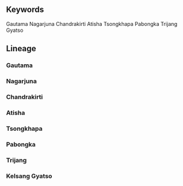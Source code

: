 Keywords
--------
Gautama Nagarjuna Chandrakirti Atisha Tsongkhapa Pabongka Trijang Gyatso

Lineage
-------
### Gautama
### Nagarjuna
### Chandrakirti
### Atisha
### Tsongkhapa
### Pabongka
### Trijang
### Kelsang Gyatso
